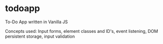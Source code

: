 # todoapp
To-Do App written in Vanilla JS

Concepts used:
Input forms, element classes and ID's, event listening, DOM persistent storage, input validation
